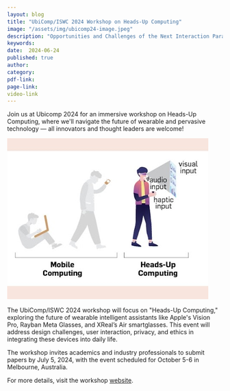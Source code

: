 ```yaml
---
layout: blog
title: "UbiComp/ISWC 2024 Workshop on Heads-Up Computing"
image: "/assets/img/ubicomp24-image.jpeg"
description: "Opportunities and Challenges of the Next Interaction Paradigm with Wearable Intelligent Assistants"
keywords: 
date:  2024-06-24
published: true
author:
category:
pdf-link:
page-link:
video-link
---
```

Join us at Ubicomp 2024 for an immersive workshop on Heads-Up Computing, where we'll navigate the future of wearable and pervasive technology — all innovators and thought leaders are welcome!

![UbiComp/ISWC 2024 Workshop](/assets/img/ubicomp24-image.jpeg "UbiComp/ISWC 2024 Workshop")

The UbiComp/ISWC 2024 workshop will focus on "Heads-Up Computing," exploring the future of wearable intelligent assistants like Apple's Vision Pro, Rayban Meta Glasses, and XReal’s Air smartglasses. This event will address design challenges, user interaction, privacy, and ethics in integrating these devices into daily life. 

The workshop invites academics and industry professionals to submit papers by July 5, 2024, with the event scheduled for October 5-6 in Melbourne, Australia. 

For more details, visit the workshop [website](https://sites.google.com/view/heads-up-computing-ubicomp/home).
